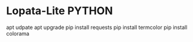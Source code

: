 # Lopata-Lite PYTHON
apt udpate
apt upgrade
pip install requests
pip install termcolor
pip install colorama
